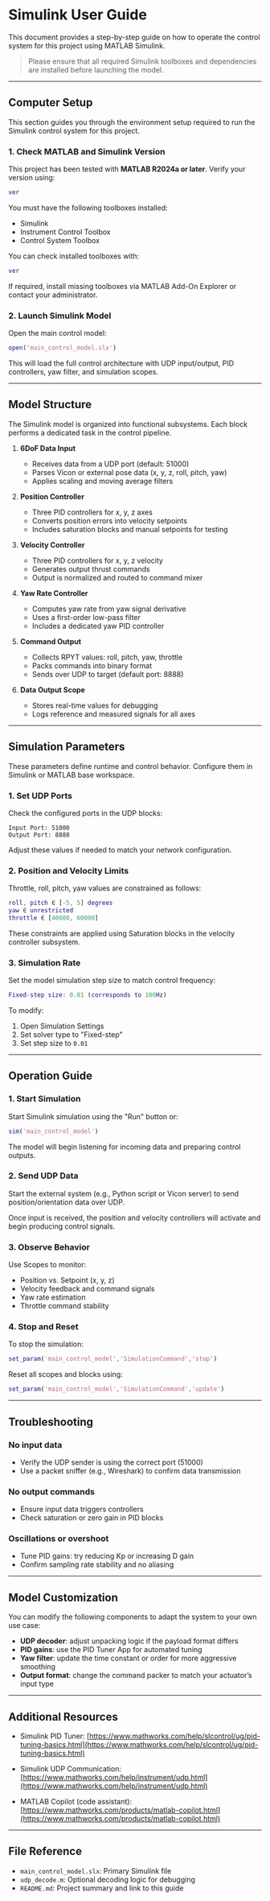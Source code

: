 # Simulink User Guide

This document provides a step-by-step guide on how to operate the control system for this project using MATLAB Simulink.
> Please ensure that all required Simulink toolboxes and dependencies are installed before launching the model.

---

## Computer Setup

This section guides you through the environment setup required to run the Simulink control system for this project.

### 1. Check MATLAB and Simulink Version

This project has been tested with **MATLAB R2024a or later**. Verify your version using:

```matlab
ver
````

You must have the following toolboxes installed:

* Simulink
* Instrument Control Toolbox
* Control System Toolbox

You can check installed toolboxes with:

```matlab
ver
```

If required, install missing toolboxes via MATLAB Add-On Explorer or contact your administrator.

### 2. Launch Simulink Model

Open the main control model:

```matlab
open('main_control_model.slx')
```

This will load the full control architecture with UDP input/output, PID controllers, yaw filter, and simulation scopes.

---

## Model Structure

The Simulink model is organized into functional subsystems. Each block performs a dedicated task in the control pipeline.

1. **6DoF Data Input**

   * Receives data from a UDP port (default: 51000)
   * Parses Vicon or external pose data (x, y, z, roll, pitch, yaw)
   * Applies scaling and moving average filters

2. **Position Controller**

   * Three PID controllers for x, y, z axes
   * Converts position errors into velocity setpoints
   * Includes saturation blocks and manual setpoints for testing

3. **Velocity Controller**

   * Three PID controllers for x, y, z velocity
   * Generates output thrust commands
   * Output is normalized and routed to command mixer

4. **Yaw Rate Controller**

   * Computes yaw rate from yaw signal derivative
   * Uses a first-order low-pass filter
   * Includes a dedicated yaw PID controller

5. **Command Output**

   * Collects RPYT values: roll, pitch, yaw, throttle
   * Packs commands into binary format
   * Sends over UDP to target (default port: 8888)

6. **Data Output Scope**

   * Stores real-time values for debugging
   * Logs reference and measured signals for all axes

---

## Simulation Parameters

These parameters define runtime and control behavior. Configure them in Simulink or MATLAB base workspace.

### 1. Set UDP Ports

Check the configured ports in the UDP blocks:

```text
Input Port: 51000
Output Port: 8888
```

Adjust these values if needed to match your network configuration.

### 2. Position and Velocity Limits

Throttle, roll, pitch, yaw values are constrained as follows:

```matlab
roll, pitch ∈ [-5, 5] degrees
yaw ∈ unrestricted
throttle ∈ [40000, 60000]
```

These constraints are applied using Saturation blocks in the velocity controller subsystem.

### 3. Simulation Rate

Set the model simulation step size to match control frequency:

```matlab
Fixed-step size: 0.01 (corresponds to 100Hz)
```

To modify:

1. Open Simulation Settings
2. Set solver type to "Fixed-step"
3. Set step size to `0.01`

---

## Operation Guide

### 1. Start Simulation

Start Simulink simulation using the "Run" button or:

```matlab
sim('main_control_model')
```

The model will begin listening for incoming data and preparing control outputs.

### 2. Send UDP Data

Start the external system (e.g., Python script or Vicon server) to send position/orientation data over UDP.

Once input is received, the position and velocity controllers will activate and begin producing control signals.

### 3. Observe Behavior

Use Scopes to monitor:

* Position vs. Setpoint (x, y, z)
* Velocity feedback and command signals
* Yaw rate estimation
* Throttle command stability

### 4. Stop and Reset

To stop the simulation:

```matlab
set_param('main_control_model','SimulationCommand','stop')
```

Reset all scopes and blocks using:

```matlab
set_param('main_control_model','SimulationCommand','update')
```

---

## Troubleshooting

### No input data

* Verify the UDP sender is using the correct port (51000)
* Use a packet sniffer (e.g., Wireshark) to confirm data transmission

### No output commands

* Ensure input data triggers controllers
* Check saturation or zero gain in PID blocks

### Oscillations or overshoot

* Tune PID gains: try reducing Kp or increasing D gain
* Confirm sampling rate stability and no aliasing

---

## Model Customization

You can modify the following components to adapt the system to your own use case:

* **UDP decoder**: adjust unpacking logic if the payload format differs
* **PID gains**: use the PID Tuner App for automated tuning
* **Yaw filter**: update the time constant or order for more aggressive smoothing
* **Output format**: change the command packer to match your actuator’s input type

---

## Additional Resources

* Simulink PID Tuner:
  [https://www.mathworks.com/help/slcontrol/ug/pid-tuning-basics.html](https://www.mathworks.com/help/slcontrol/ug/pid-tuning-basics.html)

* Simulink UDP Communication:
  [https://www.mathworks.com/help/instrument/udp.html](https://www.mathworks.com/help/instrument/udp.html)

* MATLAB Copilot (code assistant):
  [https://www.mathworks.com/products/matlab-copilot.html](https://www.mathworks.com/products/matlab-copilot.html)

---

## File Reference

* `main_control_model.slx`: Primary Simulink file
* `udp_decode.m`: Optional decoding logic for debugging
* `README.md`: Project summary and link to this guide
